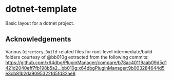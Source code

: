# dotnet-template

Basic layout for a dotnet project.

## Acknowledgements

Various `Directory.Build`-related files for root-level intermediate/build folders courtesy of @bb010g extracted from the following commits:
https://github.com/x64dbg/PluginManager/compare/b78ac40119aab09d5d1421d2040eff7fb198b5a2...bb010g:x64dbgPluginManager:9b003284644d5e3cb81b2da9095322fd5fd32ae8
